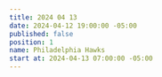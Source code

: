 ```yaml
---
title: 2024 04 13
date: 2024-04-12 19:00:00 -05:00
published: false
position: 1
name: Philadelphia Hawks
start at: 2024-04-13 07:00:00 -05:00
---
```


